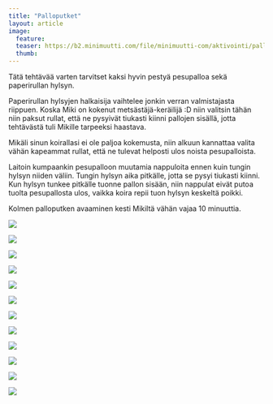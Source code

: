 ```yaml
---
title: "Palloputket"
layout: article
image:
  feature:
  teaser: https://b2.minimuutti.com/file/minimuutti-com/aktivointi/palloputket/DS38807-245px.jpg
  thumb:
---
```


Tätä tehtävää varten tarvitset kaksi hyvin pestyä pesupalloa sekä paperirullan hylsyn.

Paperirullan hylsyjen halkaisija vaihtelee jonkin verran valmistajasta riippuen. Koska Miki on kokenut metsästäjä-keräilijä :D niin valitsin tähän niin paksut rullat, että ne pysyivät tiukasti kiinni pallojen sisällä, jotta tehtävästä tuli Mikille tarpeeksi haastava.

Mikäli sinun koirallasi ei ole paljoa kokemusta, niin alkuun kannattaa valita vähän kapeammat rullat, että ne tulevat helposti ulos noista pesupalloista.

Laitoin kumpaankin pesupalloon muutamia nappuloita ennen kuin tungin hylsyn niiden väliin. Tungin hylsyn aika pitkälle, jotta se pysyi tiukasti kiinni. Kun hylsyn tunkee pitkälle tuonne pallon sisään, niin nappulat eivät putoa tuolta pesupallosta ulos, vaikka koira repii tuon hylsyn keskeltä poikki.

Kolmen palloputken avaaminen kesti Mikiltä vähän vajaa 10 minuuttia.

[![](https://b2.minimuutti.com/file/minimuutti-com/aktivointi/palloputket/DS38692-800px.jpg)](https://dl.dropboxusercontent.com/sh/ea1wtnz7z734o12/AABo3XJRa18oHsvGBKTXL1rYa/aktivointi/palloputket/DS38692.jpg)

[![](https://b2.minimuutti.com/file/minimuutti-com/aktivointi/palloputket/DS38695-800px.jpg)](https://dl.dropboxusercontent.com/sh/ea1wtnz7z734o12/AAAru1KduREU9LuFfWzBk40Ua/aktivointi/palloputket/DS38695.jpg)

[![](https://b2.minimuutti.com/file/minimuutti-com/aktivointi/palloputket/DS38709-800px.jpg)](https://dl.dropboxusercontent.com/sh/ea1wtnz7z734o12/AADsgIUS6cA24iIUvV3dDzC5a/aktivointi/palloputket/DS38709.jpg)

[![](https://b2.minimuutti.com/file/minimuutti-com/aktivointi/palloputket/DS38738-800px.jpg)](https://dl.dropboxusercontent.com/sh/ea1wtnz7z734o12/AAB_gSqy6uLQCfH2otTyElC6a/aktivointi/palloputket/DS38738.jpg)

[![](https://b2.minimuutti.com/file/minimuutti-com/aktivointi/palloputket/DS38777-800px.jpg)](https://dl.dropboxusercontent.com/sh/ea1wtnz7z734o12/AABdFqKXAOL1cimGLZ0k2--ba/aktivointi/palloputket/DS38777.jpg)

[![](https://b2.minimuutti.com/file/minimuutti-com/aktivointi/palloputket/DS38807-800px.jpg)](https://dl.dropboxusercontent.com/sh/ea1wtnz7z734o12/AAB7f0s-3ai-cgxRHKMG6GhGa/aktivointi/palloputket/DS38807.jpg)

[![](https://b2.minimuutti.com/file/minimuutti-com/aktivointi/palloputket/DS38825-800px.jpg)](https://dl.dropboxusercontent.com/sh/ea1wtnz7z734o12/AAC_pqVrBlE4-Q-S5qgaDnbSa/aktivointi/palloputket/DS38825.jpg)

[![](https://b2.minimuutti.com/file/minimuutti-com/aktivointi/palloputket/DS38855-800px.jpg)](https://dl.dropboxusercontent.com/sh/ea1wtnz7z734o12/AACXewLOrvGFUpVBr3co8zdRa/aktivointi/palloputket/DS38855.jpg)

[![](https://b2.minimuutti.com/file/minimuutti-com/aktivointi/palloputket/DS38936-800px.jpg)](https://dl.dropboxusercontent.com/sh/ea1wtnz7z734o12/AADaRLRyman__0n52DcFNnJPa/aktivointi/palloputket/DS38936.jpg)

[![](https://b2.minimuutti.com/file/minimuutti-com/aktivointi/palloputket/DS38948-800px.jpg)](https://dl.dropboxusercontent.com/sh/ea1wtnz7z734o12/AADgOH4qTEp8sUGAZSGvfwMwa/aktivointi/palloputket/DS38948.jpg)

[![](https://b2.minimuutti.com/file/minimuutti-com/aktivointi/palloputket/DS38670-800px.jpg)](https://dl.dropboxusercontent.com/sh/ea1wtnz7z734o12/AAD6wgmnhsALKFbSFiEhoYcHa/aktivointi/palloputket/DS38670.jpg)

[![](https://b2.minimuutti.com/file/minimuutti-com/aktivointi/palloputket/DS38673-800px.jpg)](https://dl.dropboxusercontent.com/sh/ea1wtnz7z734o12/AACMRNfgXCPNl9S5CtBDaJNfa/aktivointi/palloputket/DS38673.jpg)
